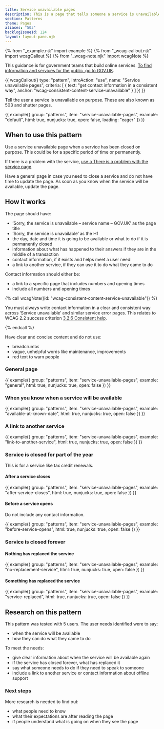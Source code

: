 ```yaml
---
title: Service unavailable pages
description: This is a page that tells someone a service is unavailable. It should say when the service will be available or what to do if it is permanently closed
section: Patterns
theme: Pages
aliases: "503"
backlogIssueId: 124
layout: layout-pane.njk
---
```


{% from "_example.njk" import example %}
{% from "_wcag-callout.njk" import wcagCallout %}
{% from "_wcag-note.njk" import wcagNote %}

This guidance is for government teams that build online services. [To find information and services for the public, go to GOV.UK](https://www.gov.uk/).

{{ wcagCallout({
  type: "pattern",
  introAction: "use",
  name: "Service unavailable pages",
  criteria: [
    {
      text: "get contact information in a consistent way",
      anchor: "wcag-consistent-content-service-unavailable"
    }
  ]
}) }}

Tell the user a service is unavailable on purpose. These are also known as 503 and shutter pages.

{{ example({ group: "patterns", item: "service-unavailable-pages", example: "default", html: true, nunjucks: true, open: false, loading: "eager" }) }}

## When to use this pattern

Use a service unavailable page when a service has been closed on purpose. This could be for a specific period of time or permanently.

If there is a problem with the service, [use a There is a problem with the service page](/patterns/problem-with-the-service-pages/).

Have a general page in case you need to close a service and do not have time to update the page. As soon as you know when the service will be available, update the page.

## How it works

The page should have:

- ‘Sorry, the service is unavailable – service name – GOV.UK’ as the page title
- ‘Sorry, the service is unavailable’ as the H1
- the day, date and time it is going to be available or what to do if it is permanently closed
- information about what has happened to their answers if they are in the middle of a transaction
- contact information, if it exists and helps meet a user need
- a link to another service, if they can use it to do what they came to do

Contact information should either be:

- a link to a specific page that includes numbers and opening times
- include all numbers and opening times

{% call wcagNote({id: "wcag-consistent-content-service-unavailable"}) %}

<p>You must always write contact information in a clear and consistent way across ‘Service unavailable’ and similar service error pages. This relates to WCAG 2.2 success criterion <a href="https://www.w3.org/WAI/WCAG22/Understanding/consistent-help.html">3.2.6 Consistent help</a>.</p>
{% endcall %}

Have clear and concise content and do not use:

- breadcrumbs
- vague, unhelpful words like maintenance, improvements
- red text to warn people

### General page

{{ example({ group: "patterns", item: "service-unavailable-pages", example: "general", html: true, nunjucks: true, open: false }) }}

### When you know when a service will be available

{{ example({ group: "patterns", item: "service-unavailable-pages", example: "available-at-known-date", html: true, nunjucks: true, open: false }) }}

### A link to another service

{{ example({ group: "patterns", item: "service-unavailable-pages", example: "link-to-another-service", html: true, nunjucks: true, open: false }) }}

### Service is closed for part of the year

This is for a service like tax credit renewals.

#### After a service closes

{{ example({ group: "patterns", item: "service-unavailable-pages", example: "after-service-closes", html: true, nunjucks: true, open: false }) }}

#### Before a service opens

Do not include any contact information.

{{ example({ group: "patterns", item: "service-unavailable-pages", example: "before-service-opens", html: true, nunjucks: true, open: false }) }}

### Service is closed forever

#### Nothing has replaced the service

{{ example({ group: "patterns", item: "service-unavailable-pages", example: "no-replacement-service", html: true, nunjucks: true, open: false }) }}

#### Something has replaced the service

{{ example({ group: "patterns", item: "service-unavailable-pages", example: "service-replaced", html: true, nunjucks: true, open: false }) }}

## Research on this pattern

This pattern was tested with 5 users. The user needs identified were to say:

- when the service will be available
- how they can do what they came to do

To meet the needs:

- give clear information about when the service will be available again
- if the service has closed forever, what has replaced it
- say what someone needs to do if they need to speak to someone
- include a link to another service or contact information about offline support

### Next steps

More research is needed to find out:

- what people need to know
- what their expectations are after reading the page
- if people understand what is going on when they see the page
